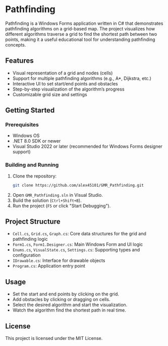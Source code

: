 # Pathfinding

Pathfinding is a Windows Forms application written in C# that demonstrates pathfinding algorithms on a grid-based map. The project visualizes how different algorithms traverse a grid to find the shortest path between two points, making it a useful educational tool for understanding pathfinding concepts.

## Features

- Visual representation of a grid and nodes (cells)
- Support for multiple pathfinding algorithms (e.g., A*, Dijkstra, etc.)
- Interactive UI to set start/end points and obstacles
- Step-by-step visualization of the algorithm’s progress
- Customizable grid size and settings

## Getting Started

### Prerequisites

- Windows OS
- .NET 8.0 SDK or newer
- Visual Studio 2022 or later (recommended for Windows Forms designer support)

### Building and Running

1. Clone the repository:
   ```sh
   git clone https://github.com/alex45101/GMR_Pathfinding.git
   ```
2. Open `GMR_Pathfinding.sln` in Visual Studio.
3. Build the solution (`Ctrl+Shift+B`).
4. Run the project (`F5` or click "Start Debugging").

## Project Structure

- `Cell.cs`, `Grid.cs`, `Graph.cs`: Core data structures for the grid and pathfinding logic
- `Form1.cs`, `Form1.Designer.cs`: Main Windows Form and UI logic
- `Enums.cs`, `VisualState.cs`, `Settings.cs`: Supporting types and configuration
- `IDrawable.cs`: Interface for drawable objects
- `Program.cs`: Application entry point

## Usage

- Set the start and end points by clicking on the grid.
- Add obstacles by clicking or dragging on cells.
- Select the desired algorithm and start the visualization.
- Watch the algorithm find the shortest path in real time.

## License

This project is licensed under the MIT License.
